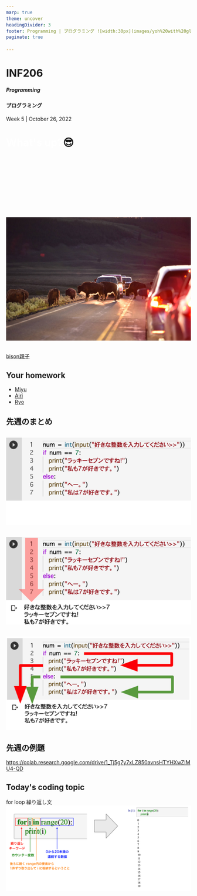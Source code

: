 ```yaml
---
marp: true
theme: uncover
headingDivider: 3
footer: Programming | プログラミング ![width:30px](images/yoh%20with%20globe.png)
paginate: true

---
```



# INF206 
##### Programming
#### プログラミング

Week 5 | October 26, 2022

# <span style="color:white">What's up?</span>😎
<br>
<br>
<br>
<br>
<br>
<br>
<br>
<br>
<br>



![bg](../images/bison.jpg)

##

[bison親子](https://photos.app.goo.gl/UmhT5wgqPFya6JM38)
## Your homework

- [Miyu](https://colab.research.google.com/drive/1GTR65gXz2gF5xK447EzzuMnWGGzVP6Wf)
- [Airi](https://colab.research.google.com/drive/1JYcM2hhdvKEwPbw_tbWWp32cQLj6AUnG)
- [Ryo](https://colab.research.google.com/drive/1X1sbRgytSTTBdj7dnoqpb7xY5yUzL_ZJ)


## 先週のまとめ

##
![width:900](../images/w4%20if%20code.png)

##
![width:900](../images/w4%20if%20code2.png)

##
![width:900](../images/w4%20if%20code3.png)


## 先週の例題

https://colab.research.google.com/drive/1_Tj5g7y7xLZ850avnsHTYHXwZIMU4-QD

## Today's coding topic
for loop 繰り返し文
![width:1100](../images/w5%20for%20loop.png)

